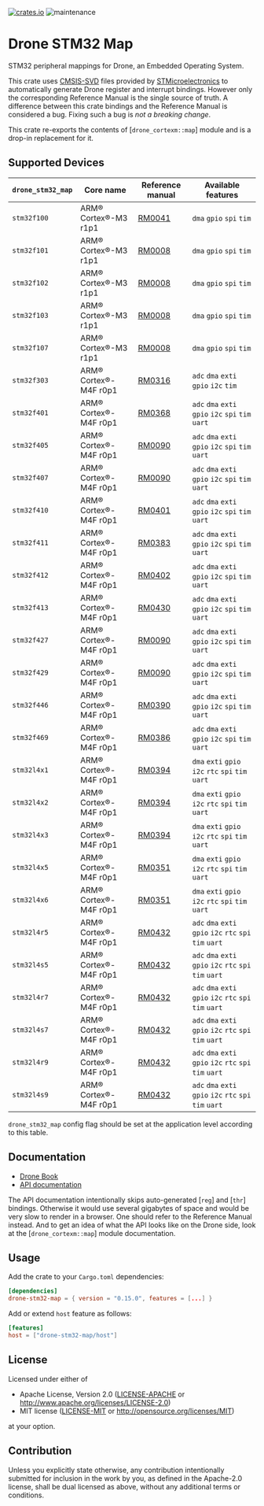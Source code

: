 [![crates.io](https://img.shields.io/crates/v/drone-stm32-map.svg)](https://crates.io/crates/drone-stm32-map)
![maintenance](https://img.shields.io/badge/maintenance-actively--developed-brightgreen.svg)

# Drone STM32 Map

<!-- cargo-rdme start -->

STM32 peripheral mappings for Drone, an Embedded Operating System.

This crate uses
[CMSIS-SVD](https://arm-software.github.io/CMSIS_5/SVD/html/index.html)
files provided by [STMicroelectronics](https://www.st.com/) to automatically
generate Drone register and interrupt bindings. However only the
corresponding Reference Manual is the single source of truth. A difference
between this crate bindings and the Reference Manual is considered a
bug. Fixing such a bug is *not a breaking change*.

This crate re-exports the contents of [`drone_cortexm::map`] module and is a
drop-in replacement for it.

## Supported Devices

| `drone_stm32_map` | Core name             | Reference manual                                                         | Available features                                       |
|-------------------|-----------------------|--------------------------------------------------------------------------|----------------------------------------------------------|
| `stm32f100`       | ARM® Cortex®-M3 r1p1  | [RM0041](https://www.st.com/resource/en/reference_manual/cd00246267.pdf) | `dma` `gpio` `spi` `tim`                                 |
| `stm32f101`       | ARM® Cortex®-M3 r1p1  | [RM0008](https://www.st.com/resource/en/reference_manual/cd00171190.pdf) | `dma` `gpio` `spi` `tim`                                 |
| `stm32f102`       | ARM® Cortex®-M3 r1p1  | [RM0008](https://www.st.com/resource/en/reference_manual/cd00171190.pdf) | `dma` `gpio` `spi` `tim`                                 |
| `stm32f103`       | ARM® Cortex®-M3 r1p1  | [RM0008](https://www.st.com/resource/en/reference_manual/cd00171190.pdf) | `dma` `gpio` `spi` `tim`                                 |
| `stm32f107`       | ARM® Cortex®-M3 r1p1  | [RM0008](https://www.st.com/resource/en/reference_manual/cd00171190.pdf) | `dma` `gpio` `spi` `tim`                                 |
| `stm32f303`       | ARM® Cortex®-M4F r0p1 | [RM0316](https://www.st.com/resource/en/reference_manual/dm00043574.pdf) | `adc` `dma` `exti` `gpio` `i2c` `tim`                    |
| `stm32f401`       | ARM® Cortex®-M4F r0p1 | [RM0368](https://www.st.com/resource/en/reference_manual/dm00096844.pdf) | `adc` `dma` `exti` `gpio` `i2c` `spi` `tim` `uart`       |
| `stm32f405`       | ARM® Cortex®-M4F r0p1 | [RM0090](https://www.st.com/resource/en/reference_manual/dm00031020.pdf) | `adc` `dma` `exti` `gpio` `i2c` `spi` `tim` `uart`       |
| `stm32f407`       | ARM® Cortex®-M4F r0p1 | [RM0090](https://www.st.com/resource/en/reference_manual/dm00031020.pdf) | `adc` `dma` `exti` `gpio` `i2c` `spi` `tim` `uart`       |
| `stm32f410`       | ARM® Cortex®-M4F r0p1 | [RM0401](https://www.st.com/resource/en/reference_manual/dm00180366.pdf) | `adc` `dma` `exti` `gpio` `i2c` `spi` `tim` `uart`       |
| `stm32f411`       | ARM® Cortex®-M4F r0p1 | [RM0383](https://www.st.com/resource/en/reference_manual/dm00119316.pdf) | `adc` `dma` `exti` `gpio` `i2c` `spi` `tim` `uart`       |
| `stm32f412`       | ARM® Cortex®-M4F r0p1 | [RM0402](https://www.st.com/resource/en/reference_manual/dm00180369.pdf) | `adc` `dma` `exti` `gpio` `i2c` `spi` `tim` `uart`       |
| `stm32f413`       | ARM® Cortex®-M4F r0p1 | [RM0430](https://www.st.com/resource/en/reference_manual/dm00305666.pdf) | `adc` `dma` `exti` `gpio` `i2c` `spi` `tim` `uart`       |
| `stm32f427`       | ARM® Cortex®-M4F r0p1 | [RM0090](https://www.st.com/resource/en/reference_manual/dm00031020.pdf) | `adc` `dma` `exti` `gpio` `i2c` `spi` `tim` `uart`       |
| `stm32f429`       | ARM® Cortex®-M4F r0p1 | [RM0090](https://www.st.com/resource/en/reference_manual/dm00031020.pdf) | `adc` `dma` `exti` `gpio` `i2c` `spi` `tim` `uart`       |
| `stm32f446`       | ARM® Cortex®-M4F r0p1 | [RM0390](https://www.st.com/resource/en/reference_manual/dm00135183.pdf) | `adc` `dma` `exti` `gpio` `i2c` `spi` `tim` `uart`       |
| `stm32f469`       | ARM® Cortex®-M4F r0p1 | [RM0386](https://www.st.com/resource/en/reference_manual/dm00127514.pdf) | `adc` `dma` `exti` `gpio` `i2c` `spi` `tim` `uart`       |
| `stm32l4x1`       | ARM® Cortex®-M4F r0p1 | [RM0394](https://www.st.com/resource/en/reference_manual/dm00151940.pdf) | `dma` `exti` `gpio` `i2c` `rtc` `spi` `tim` `uart`       |
| `stm32l4x2`       | ARM® Cortex®-M4F r0p1 | [RM0394](https://www.st.com/resource/en/reference_manual/dm00151940.pdf) | `dma` `exti` `gpio` `i2c` `rtc` `spi` `tim` `uart`       |
| `stm32l4x3`       | ARM® Cortex®-M4F r0p1 | [RM0394](https://www.st.com/resource/en/reference_manual/dm00151940.pdf) | `dma` `exti` `gpio` `i2c` `rtc` `spi` `tim` `uart`       |
| `stm32l4x5`       | ARM® Cortex®-M4F r0p1 | [RM0351](https://www.st.com/resource/en/reference_manual/dm00083560.pdf) | `dma` `exti` `gpio` `i2c` `rtc` `spi` `tim` `uart`       |
| `stm32l4x6`       | ARM® Cortex®-M4F r0p1 | [RM0351](https://www.st.com/resource/en/reference_manual/dm00083560.pdf) | `dma` `exti` `gpio` `i2c` `rtc` `spi` `tim` `uart`       |
| `stm32l4r5`       | ARM® Cortex®-M4F r0p1 | [RM0432](https://www.st.com/resource/en/reference_manual/dm00310109.pdf) | `adc` `dma` `exti` `gpio` `i2c` `rtc` `spi` `tim` `uart` |
| `stm32l4s5`       | ARM® Cortex®-M4F r0p1 | [RM0432](https://www.st.com/resource/en/reference_manual/dm00310109.pdf) | `adc` `dma` `exti` `gpio` `i2c` `rtc` `spi` `tim` `uart` |
| `stm32l4r7`       | ARM® Cortex®-M4F r0p1 | [RM0432](https://www.st.com/resource/en/reference_manual/dm00310109.pdf) | `adc` `dma` `exti` `gpio` `i2c` `rtc` `spi` `tim` `uart` |
| `stm32l4s7`       | ARM® Cortex®-M4F r0p1 | [RM0432](https://www.st.com/resource/en/reference_manual/dm00310109.pdf) | `adc` `dma` `exti` `gpio` `i2c` `rtc` `spi` `tim` `uart` |
| `stm32l4r9`       | ARM® Cortex®-M4F r0p1 | [RM0432](https://www.st.com/resource/en/reference_manual/dm00310109.pdf) | `adc` `dma` `exti` `gpio` `i2c` `rtc` `spi` `tim` `uart` |
| `stm32l4s9`       | ARM® Cortex®-M4F r0p1 | [RM0432](https://www.st.com/resource/en/reference_manual/dm00310109.pdf) | `adc` `dma` `exti` `gpio` `i2c` `rtc` `spi` `tim` `uart` |

`drone_stm32_map` config flag should be set at the application level
according to this table.

## Documentation

- [Drone Book](https://book.drone-os.com/)
- [API documentation](https://api.drone-os.com/drone-stm32-map/0.15/)

The API documentation intentionally skips auto-generated [`reg`] and [`thr`]
bindings. Otherwise it would use several gigabytes of space and would be
very slow to render in a browser. One should refer to the Reference Manual
instead. And to get an idea of what the API looks like on the Drone side,
look at the [`drone_cortexm::map`] module documentation.

## Usage

Add the crate to your `Cargo.toml` dependencies:

```toml
[dependencies]
drone-stm32-map = { version = "0.15.0", features = [...] }
```

Add or extend `host` feature as follows:

```toml
[features]
host = ["drone-stm32-map/host"]
```

<!-- cargo-rdme end -->

## License

Licensed under either of

 * Apache License, Version 2.0
   ([LICENSE-APACHE](LICENSE-APACHE) or http://www.apache.org/licenses/LICENSE-2.0)
 * MIT license
   ([LICENSE-MIT](LICENSE-MIT) or http://opensource.org/licenses/MIT)

at your option.

## Contribution

Unless you explicitly state otherwise, any contribution intentionally submitted
for inclusion in the work by you, as defined in the Apache-2.0 license, shall be
dual licensed as above, without any additional terms or conditions.
